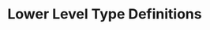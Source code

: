 # Lower Level Type Definitions

<p data-include="message/table/action.html" data-include-format="html">
</p>

<p data-include="message/table/agreement.html" data-include-format="html">
</p>

<p data-include="message/table/constraint.html" data-include-format="html">
</p>

<p data-include="message/table/catalog.html" data-include-format="html">
</p>

<p data-include="message/table/dataaddress.html" data-include-format="html">
</p>

<p data-include="message/table/distribution.html" data-include-format="html">
</p>

<p data-include="message/table/duty.html" data-include-format="html">
</p>

<p data-include="message/table/dataservice.html" data-include-format="html">
</p>

<p data-include="message/table/endpointproperty.html" data-include-format="html">
</p>

<p data-include="message/table/messageoffer.html" data-include-format="html">
</p>

<p data-include="message/table/offer.html" data-include-format="html">
</p>

<p data-include="message/table/rule.html" data-include-format="html">
</p>

